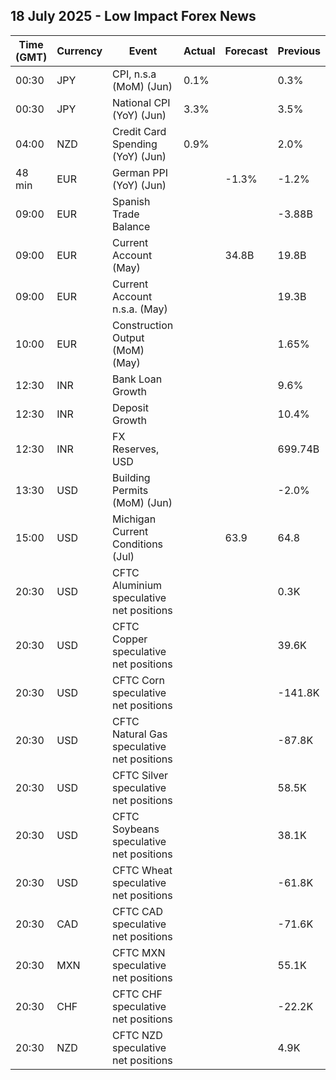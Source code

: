 ## 18 July 2025 - Low Impact Forex News

| Time (GMT) | Currency | Event | Actual | Forecast | Previous |
|------|----------|-------|--------|----------|----------|
| 00:30 | JPY | CPI, n.s.a (MoM) (Jun) | 0.1% |  | 0.3% |
| 00:30 | JPY | National CPI (YoY) (Jun) | 3.3% |  | 3.5% |
| 04:00 | NZD | Credit Card Spending (YoY) (Jun) | 0.9% |  | 2.0% |
| 48 min | EUR | German PPI (YoY) (Jun) |  | -1.3% | -1.2% |
| 09:00 | EUR | Spanish Trade Balance |  |  | -3.88B |
| 09:00 | EUR | Current Account (May) |  | 34.8B | 19.8B |
| 09:00 | EUR | Current Account n.s.a. (May) |  |  | 19.3B |
| 10:00 | EUR | Construction Output (MoM) (May) |  |  | 1.65% |
| 12:30 | INR | Bank Loan Growth |  |  | 9.6% |
| 12:30 | INR | Deposit Growth |  |  | 10.4% |
| 12:30 | INR | FX Reserves, USD |  |  | 699.74B |
| 13:30 | USD | Building Permits (MoM) (Jun) |  |  | -2.0% |
| 15:00 | USD | Michigan Current Conditions (Jul) |  | 63.9 | 64.8 |
| 20:30 | USD | CFTC Aluminium speculative net positions |  |  | 0.3K |
| 20:30 | USD | CFTC Copper speculative net positions |  |  | 39.6K |
| 20:30 | USD | CFTC Corn speculative net positions |  |  | -141.8K |
| 20:30 | USD | CFTC Natural Gas speculative net positions |  |  | -87.8K |
| 20:30 | USD | CFTC Silver speculative net positions |  |  | 58.5K |
| 20:30 | USD | CFTC Soybeans speculative net positions |  |  | 38.1K |
| 20:30 | USD | CFTC Wheat speculative net positions |  |  | -61.8K |
| 20:30 | CAD | CFTC CAD speculative net positions |  |  | -71.6K |
| 20:30 | MXN | CFTC MXN speculative net positions |  |  | 55.1K |
| 20:30 | CHF | CFTC CHF speculative net positions |  |  | -22.2K |
| 20:30 | NZD | CFTC NZD speculative net positions |  |  | 4.9K |
